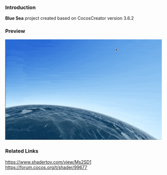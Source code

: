 ### Introduction
**Blue Sea** project created based on CocosCreator version 3.6.2

### Preview
![image](../../../gif/202212/2022120202.gif)

### Related Links    
https://www.shadertoy.com/view/Ms2SD1    
https://forum.cocos.org/t/shader/99677